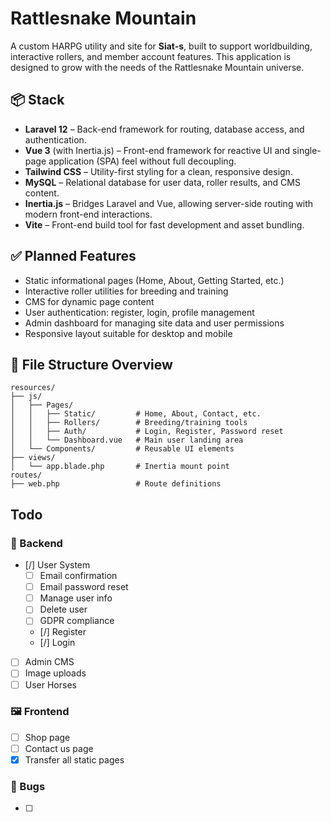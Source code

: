# Rattlesnake Mountain

A custom HARPG utility and site for **Siat-s**, built to support worldbuilding, interactive rollers, and member account features. This application is designed to grow with the needs of the Rattlesnake Mountain universe.

## 📦 Stack

- **Laravel 12** – Back-end framework for routing, database access, and authentication.
- **Vue 3** (with Inertia.js) – Front-end framework for reactive UI and single-page application (SPA) feel without full decoupling.
- **Tailwind CSS** – Utility-first styling for a clean, responsive design.
- **MySQL** – Relational database for user data, roller results, and CMS content.
- **Inertia.js** – Bridges Laravel and Vue, allowing server-side routing with modern front-end interactions.
- **Vite** – Front-end build tool for fast development and asset bundling.

## ✅ Planned Features

- Static informational pages (Home, About, Getting Started, etc.)
- Interactive roller utilities for breeding and training
- CMS for dynamic page content
- User authentication: register, login, profile management
- Admin dashboard for managing site data and user permissions
- Responsive layout suitable for desktop and mobile

## 📂 File Structure Overview

```plaintext
resources/
├── js/
│   ├── Pages/
│   │   ├── Static/         # Home, About, Contact, etc.
│   │   ├── Rollers/        # Breeding/training tools
│   │   ├── Auth/           # Login, Register, Password reset
│   │   └── Dashboard.vue   # Main user landing area
│   └── Components/         # Reusable UI elements
├── views/
│   └── app.blade.php       # Inertia mount point
routes/
├── web.php                 # Route definitions
```

## Todo

### 🧱 Backend

- [/] User System
     - [ ] Email confirmation
     - [ ] Email password reset
     - [ ] Manage user info
     - [ ] Delete user
     - [ ] GDPR compliance
     - [/] Register
     - [/] Login
- [ ] Admin CMS
- [ ] Image uploads
- [ ] User Horses

### 🖼️ Frontend

- [ ] Shop page
- [ ] Contact us page
- [x] Transfer all static pages

### 🦗 Bugs

- [ ]

